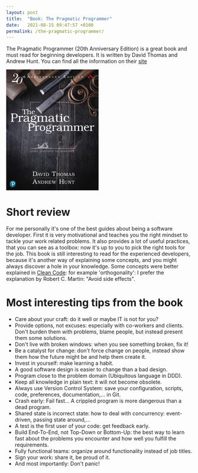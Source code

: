 ```yaml
---
layout: post
title:  "Book: The Pragmatic Programmer"
date:   2021-08-15 09:47:57 +0100
permalink: /the-pragmatic-programmer/
---
```


The Pragmatic Programmer (20th Anniversary Edition) is a great book and must read for beginning developers.
It is written by David Thomas and Andrew Hunt.
You can find all the information on their [site]

![Book Cover](/images/thepragmaticprogrammer.png)

# Short review

For me personally it's one of the best guides about being a software developer.
First it is very motivational and teaches you the right mindset to tackle your work related problems.
It also provides a lot of useful practices, that you can see as a toolbox: now it's up to you to pick the right tools for the job.
This book is still interesting to read for the experienced developers, because it's another way of explaining some concepts, and you might always discover a hole in your knowledge.
Some concepts were better explained in [Clean Code]: for example 'orthogonality': I prefer the explanation by Robert C. Martin: "Avoid side effects".

# Most interesting tips from the book

* Care about your craft: do it well or maybe IT is not for you?
* Provide options, not excuses: especially with co-workers and clients. Don't burden them with problems, blame people, but instead present them some solutions.
* Don't live with broken windows: when you see something broken, fix it!
* Be a catalyst for change: don't force change on people, instead show them how the future might be and help them create it.
* Invest in yourself: make learning a habit.
* A good software design is easier to change than a bad design.
* Program close to the problem domain (Ubiquitous language in DDD).
* Keep all knowledge in plain text: it will not become obsolete.
* Always use Version Control System: save your configuration, scripts, code, preferences, documentation,… in Git.
* Crash early: Fail fast… A crippled program is more dangerous than a dead program.
* Shared state is incorrect state: how to deal with concurrency: event-driven, passing state around,…
* A test is the first user of your code: get feedback early.
* Build End-To-End, not Top-Down or Bottom-Up: the best way to learn fast about the problems you encounter and how well you fulfill the requirements.
* Fully functional teams: organize around functionality instead of job titles.
* Sign your work: share it, be proud of it.
* And most importantly: Don't panic!

[site]: https://pragprog.com/titles/tpp20/the-pragmatic-programmer-20th-anniversary-edition/
[Clean Code]: https://www.oreilly.com/library/view/clean-code-a/9780136083238/